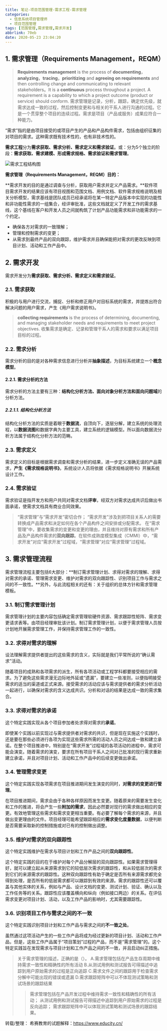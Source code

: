 ```yaml
---
title: 笔记-项目范围管理-需求工程-需求管理
categories:
  - 信息系统项目管理师
  - 项目范围管理
tags: [范围管理,需求管理,需求开发]
abbrlink: 70eb
date: 2020-05-23 23:04:20
---
```



## 1. 需求管理（Requirements Management，REQM）

> **Requirements management** is the process of **documenting**，**analyzing**，**tracing**，**prioritizing** and **agreeing on requirements** and then controlling change and communicating to relevant stakeholders。It is a **continuous** process throughout a project. A requirement is a capability to which a project outcome  (product  or service) should conform.
> 需求管理是记录，分析，跟踪，确定优先级，就需求达成一致的过程，然后控制变更和与相关的干系人进行沟通的过程。它是一个贯穿整个项目的连续过程。需求是项目（产品或服务）成果应符合一种能力。

“需求”指的是由项目接受的或项目产生的产品和产品构件需求，包括由组织征集的对项目的需求。这种需求既有技术性的，也有非技术性的。

**需求工程**分为**需求获取、需求分析、需求定义和需求验证**。或：分为5个独立的阶段：**需求获取、需求建模、形成需求规格、需求验证和需求管理**。

![需求工程结构图](https://i.loli.net/2020/05/23/LN1Gvt47lYhEbDC.png)

<!-- more -->

**需求管理（Requirements Management，REQM）目的：**

**需求开发的目的是通过调查与分析，获取用户需求并定义产品需求。**软件项目需求开发的结果应该有项目视图和范围文档、用例文档、软件需求规格说明及相关分析模型，需求基线是团队成员已经承诺将在某一特定产品版本中实现的功能性和非功能性需求的一组集合，经评审批准，这些文档就定义了开发工作的需求基线，这个基线在客户和开发人员之间就构筑了计划产品功能需求和非功能需求的一个约定。

- 确保各方对需求的一致理解；
- 管理和控制需求的变更；
- 从需求到最终产品的双向跟踪，维护需求并且确保能把对需求的更改反映到项目计划、活动和工作产品中。

## 2. 需求开发

需求开发分为**需求获取、需求分析、需求定义和需求验证**。

### 2.1. 需求获取

积极的与用户进行交流，捕捉、分析和修正用户对目标系统的需求，并提炼出符合解决问题的用户需求，产生《用户需求说明书》。

> **collecting requirements** is the process of determining, documenting, and managing stakeholder needs and requirements to meet project objectives.
>收集需求是确定、记录和管理干系人的需求和要求以满足项目目标的过程。 

### 2.2. 需求分析

需求分析的目的是对各种需求信息进行分析并**抽象描述**，为目标系统建立一个**概念模型**。

#### 2.2.1. 需求分析的方法

需求分析的方法主要有三种：**结构化分析方法、面向对象分析方法和面向问题域**的分析方法。

##### 2.2.1.1. 结构化分析方法

结构化分析方法的实质是着眼于**数据流**，自顶向下，逐层分解，建立系统的处理流程，以**数据流图**和数据字典为主要工具，建立系统的逻辑模型。所以面向数据流分析方法属于结构化分析方法的范畴。

### 2.3. 需求定义

需求定义的目标是根据需求调查和需求分析的结果，进一步定义准确无误的产品需求，**产生《需求规格说明书》**。系统设计人员将依据《需求规格说明书》开展系统设计工作。

### 2.4. 需求验证

需求验证是指开发方和用户共同对需求文档**评审**，经双方对需求达成共识后做出书面承诺，使需求文档具有商业合同效果。

> “需求管理”与“需求开发”密切合作；
> “需求开发”涉及到把项目关系人的需要转换成产品需求和决定如何在各个产品构件之间安排或分配需求。
> 在“需求管理”中，要收集需求的变更和变更的理由，并且维持对原有需求和所有产品及产品构件需求的**双向跟踪**。在软件成熟度模型集成（CMMI）中，“需求开发”对应“需求开发”过程域，“需求管理”对应“需求管理”过程域。

## 3. 需求管理流程

需求管理流程主要包括6大部分：**制订需求管理计划、求得对需求的理解、求得对需求的承诺、管理需求变更、维护对需求的双向跟踪性、识别项目工作与需求之间的不一致性。**另外，与此流程相关的还有：关于组织的总体方针和需求管理模板。

### 3.1. 制订需求管理计划

需求管理计划的主要内容包括确定需求管理软硬件资源、需求跟踪性矩阵、需求变更请求表等。由项目经理审批该计划。制订需求管理计划，以便于需求管理人员按计划地开展需求管理工作，并保持需求管理工作的一致性。

### 3.2. 求得对需求的理解

设法理解需求提供者提出的这些需求的含义，实际就是我们平常所说的“确认需求”活动。

随着项目的成熟和各项需求的派生，所有各项活动或工程学科都要接受相应的需求。为了避免这些需求漫无边际地外延或“遗漏”，要建立一些准则，以便指明接受需求的适当的渠道或正式来源。接受需求的活动应该与需求提供者的需求分析活动一起进行，以确保对需求的含义达成共识。分析和对话的结果是达成一致的需求集合。

### 3.3. 求得对需求的承诺

这个特定实践实现从各个项目参加者处求得对需求的**承诺**。

即使某个实践以前实现过与需求提供者对需求的共识，但是现在实施这个实践时，还是要在那些必须进行各项为实现这些需求所需的活动人员之间达成一致和建立承诺。在整个项目推进中，特别是在“需求开发”过程域的各项活动的进程中，需求可能会演变。随着需求的演变，要求在所有项目干系人之间对己批准的现行需求重新建立承诺，并且对项目计划、活动和工作产品中的后续变更做出承诺。

### 3.4. 管理需求变更

这个特定实践实现各项需求在项目推进期间发生演变的同时，**对需求的变更进行管理**。

在项目推进期间，需求会由于各种各样原因而发生变更。随着原来的需要发生变化和工作的推进，将会产生一些**附加的需求**，因此必然要对现行的需求做出相应的变更。有效地管理这些需求和需求变更相当重要。有必要了解每个需求的来源，并且做出变更理由的文件。项目经理可能希望跟踪相应的**需求变化度量数据**，以便判断是否需要采取新的控制措施或对已有的控制做出调整。

### 3.5. 维护对需求的双向跟踪性

这个特定实践维护在需求与项目计划和工作产品之间的**双向跟踪性**。

这个特定实践的目的在于维护对每个产品分解层的双向跟踪性。如果需求管理得好，就可以建立起从来源需求到它的较低层次需求的跟踪性，和从较低层次的需求到它们的来源需求的跟踪性。这种双向跟踪性有助于确定是否所有来源需求都完全得到处理，是否所有的低层需求都可以跟踪到有效的来源。需求的跟踪性还可以覆盖与其他实体的关系，例如与产品、设计文档的变更、测试计划、验证、确认以及工作任务等的关系。跟踪性应该覆盖横向和纵向（例如接口两边）的关系。在评估需求变更对项目计划、活动，以及工作产品的影响时，尤其需要跟踪性。

### 3.6. 识别项目工作与需求之间的不一致

这个特定实践识别项目计划和工作产品与需求之间的**不一致之处**。

虽然通过这项活动产生的一些工作产品将成为经过更新的项目计划、活动和工作产品，但是，这些工作产品属于“项目策划”过程的产品，而不是“需求管理”的。这个特定实践旨在发现需求与项目计划和工作产品之间的不一致，并且启动纠正措施。

> 关于需求管理的描述，正确的是（）。
 > A.需求管理包括在产品生存周期中维持需求一致性和精确性的所有活动
 > B.从测试用例和测试报告可得描述中追踪到用户原始需求的过程是正向追踪
 > C.需求文件之间的跟踪用于检查需求分解中可能出现的错误或遗漏
 > D.需求跟踪矩阵中可以不体现测试策略和测试场景的跟踪结果
>> 需求管理包括在产品开发过程中维持需求一致性和精确性的所有活动；
>> 从测试用例和测试报告可得描述中追踪到用户原始需求的过程是反向追踪；
>> 需求跟踪矩阵中可以体现测试策略和测试场景的跟踪结果。

转载/整理：
希赛教育的试题解释：<https://www.educity.cn/>

